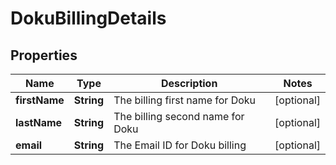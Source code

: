 

# DokuBillingDetails


## Properties

| Name | Type | Description | Notes |
|------------ | ------------- | ------------- | -------------|
|**firstName** | **String** | The billing first name for Doku |  [optional] |
|**lastName** | **String** | The billing second name for Doku |  [optional] |
|**email** | **String** | The Email ID for Doku billing |  [optional] |



